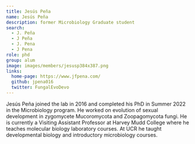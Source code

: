 ```yaml
---
title: Jesús Peña
name: Jesús Peña
description: former Microbiology Graduate student
search:
  - J. Peña
  - J Peña
  - J. Pena
  - J Pena
role: phd
group: alum
image: images/members/jesusp384x387.png
links:
  home-page: https://www.jfpena.com/
  github: jpena016
  twitter: FungalEvoDevo
---
```


Jesús Peña joined the lab in 2016 and completed his PhD in Summer 2022 in the Microbiology program. He worked on evolution of sexual development in zygomycete Mucoromycota and Zoopagomycota fungi. He is currently a Visiting Assistant Professor at Harvey Mudd College where he teaches molecular biology laboratory courses. At UCR he taught developmental biology and introductory microbiology courses.
